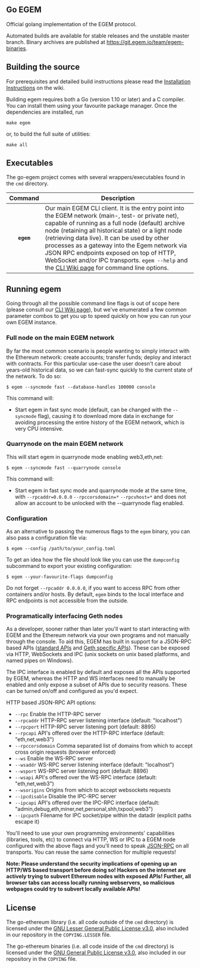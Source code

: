 ## Go EGEM

Official golang implementation of the EGEM protocol.

Automated builds are available for stable releases and the unstable master branch.
Binary archives are published at https://git.egem.io/team/egem-binaries.

## Building the source

For prerequisites and detailed build instructions please read the
[Installation Instructions](https://github.com/ethereum/go-ethereum/wiki/Building-Ethereum)
on the wiki.

Building egem requires both a Go (version 1.10 or later) and a C compiler.
You can install them using your favourite package manager.
Once the dependencies are installed, run

    make egem

or, to build the full suite of utilities:

    make all

## Executables

The go-egem project comes with several wrappers/executables found in the `cmd` directory.

| Command    | Description |
|:----------:|-------------|
| **`egem`** | Our main EGEM CLI client. It is the entry point into the EGEM network (main-, test- or private net), capable of running as a full node (default) archive node (retaining all historical state) or a light node (retrieving data live). It can be used by other processes as a gateway into the Egem network via JSON RPC endpoints exposed on top of HTTP, WebSocket and/or IPC transports. `egem --help` and the [CLI Wiki page](https://github.com/TeamEGEM/go-egem/wiki/Command-Line-Options) for command line options. |


## Running egem

Going through all the possible command line flags is out of scope here (please consult our
[CLI Wiki page](https://git.egem.io/team/go-egem/wikis/Command-Line-Options)), but we've
enumerated a few common parameter combos to get you up to speed quickly on how you can run your
own EGEM instance.

### Full node on the main EGEM network

By far the most common scenario is people wanting to simply interact with the Ethereum network:
create accounts; transfer funds; deploy and interact with contracts. For this particular use-case
the user doesn't care about years-old historical data, so we can fast-sync quickly to the current
state of the network. To do so:

```
$ egem --syncmode fast --database-handles 100000 console
```

This command will:

 * Start egem in fast sync mode (default, can be changed with the `--syncmode` flag), causing it to
   download more data in exchange for avoiding processing the entire history of the EGEM network,
   which is very CPU intensive.

### Quarrynode on the main EGEM network

This will start egem in quarrynode mode enabling web3,eth,net:

```
$ egem --syncmode fast --quarrynode console
```

This command will:

  * Start egem in fast sync mode and quarrynode mode at the same time, with `--rpcaddr=0.0.0.0` `--rpccorsdomain=*` `--rpcvhost=*` and does not allow an account to be unlocked with the --quarrynode flag enabled.

### Configuration

As an alternative to passing the numerous flags to the `egem` binary, you can also pass a configuration file via:

```
$ egem --config /path/to/your_config.toml
```

To get an idea how the file should look like you can use the `dumpconfig` subcommand to export your existing configuration:

```
$ egem --your-favourite-flags dumpconfig
```

Do not forget `--rpcaddr 0.0.0.0`, if you want to access RPC from other containers and/or hosts. By default, `egem` binds to the local interface and RPC endpoints is not accessible from the outside.

### Programatically interfacing Geth nodes

As a developer, sooner rather than later you'll want to start interacting with EGEM and the Ethereum
network via your own programs and not manually through the console. To aid this, EGEM has built in
support for a JSON-RPC based APIs ([standard APIs](https://github.com/ethereum/wiki/wiki/JSON-RPC) and
[Geth specific APIs](https://github.com/TeamEGEM/go-egem/wiki/Management-APIs)). These can be
exposed via HTTP, WebSockets and IPC (unix sockets on unix based platforms, and named pipes on Windows).

The IPC interface is enabled by default and exposes all the APIs supported by EGEM, whereas the HTTP
and WS interfaces need to manually be enabled and only expose a subset of APIs due to security reasons.
These can be turned on/off and configured as you'd expect.

HTTP based JSON-RPC API options:

  * `--rpc` Enable the HTTP-RPC server
  * `--rpcaddr` HTTP-RPC server listening interface (default: "localhost")
  * `--rpcport` HTTP-RPC server listening port (default: 8895)
  * `--rpcapi` API's offered over the HTTP-RPC interface (default: "eth,net,web3")
  * `--rpccorsdomain` Comma separated list of domains from which to accept cross origin requests (browser enforced)
  * `--ws` Enable the WS-RPC server
  * `--wsaddr` WS-RPC server listening interface (default: "localhost")
  * `--wsport` WS-RPC server listening port (default: 8896)
  * `--wsapi` API's offered over the WS-RPC interface (default: "eth,net,web3")
  * `--wsorigins` Origins from which to accept websockets requests
  * `--ipcdisable` Disable the IPC-RPC server
  * `--ipcapi` API's offered over the IPC-RPC interface (default: "admin,debug,eth,miner,net,personal,shh,txpool,web3")
  * `--ipcpath` Filename for IPC socket/pipe within the datadir (explicit paths escape it)

You'll need to use your own programming environments' capabilities (libraries, tools, etc) to connect
via HTTP, WS or IPC to a EGEM node configured with the above flags and you'll need to speak [JSON-RPC](http://www.jsonrpc.org/specification)
on all transports. You can reuse the same connection for multiple requests!

**Note: Please understand the security implications of opening up an HTTP/WS based transport before
doing so! Hackers on the internet are actively trying to subvert Ethereum nodes with exposed APIs!
Further, all browser tabs can access locally running webservers, so malicious webpages could try to
subvert locally available APIs!**

## License

The go-ethereum library (i.e. all code outside of the `cmd` directory) is licensed under the
[GNU Lesser General Public License v3.0](https://www.gnu.org/licenses/lgpl-3.0.en.html), also
included in our repository in the `COPYING.LESSER` file.

The go-ethereum binaries (i.e. all code inside of the `cmd` directory) is licensed under the
[GNU General Public License v3.0](https://www.gnu.org/licenses/gpl-3.0.en.html), also included
in our repository in the `COPYING` file.
